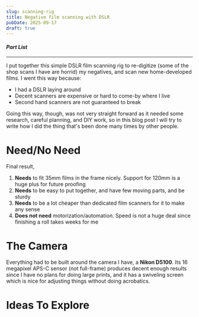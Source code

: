 ```yaml
---
slug: scanning-rig
title: Negative film scanning with DSLR
pubDate: 2025-09-17
draft: true
---
```


#### *Part List*



---

I put together this simple DSLR film scanning rig to re-digitize (some of the shop scans I have are horrid) my negatives, and scan new home-developed films. I went this way because:

- I had a DSLR laying around
- Decent scanners are expensive or hard to come-by where I live
- Second hand scanners are not guaranteed to break

Going this way, though, was not very straight forward as it needed some research, careful planning, and DIY work, so in this blog post I will try to write how I did the thing that's been done many times by other people.

# Need/No Need

Final result,

1. **Needs** to fit 35mm films in the frame nicely. Support for 120mm is a huge plus for future proofing
2. **Needs** to be easy to put together, and have few moving parts, and be sturdy
3. **Needs** to be a lot cheaper than dedicated film scanners for it to make any sense
4. **Does not need** motorization/automation. Speed is not a huge deal since finishing a roll takes weeks for me

# The Camera

Everything had to be built around the camera I have, a **Nikon D5100**. Its 16 megapixel APS-C sensor (not full-frame) produces decent enough results since I have no plans for doing large prints, and it has a swiveling screen which is nice for adjusting things without doing acrobatics.


# Ideas To Explore